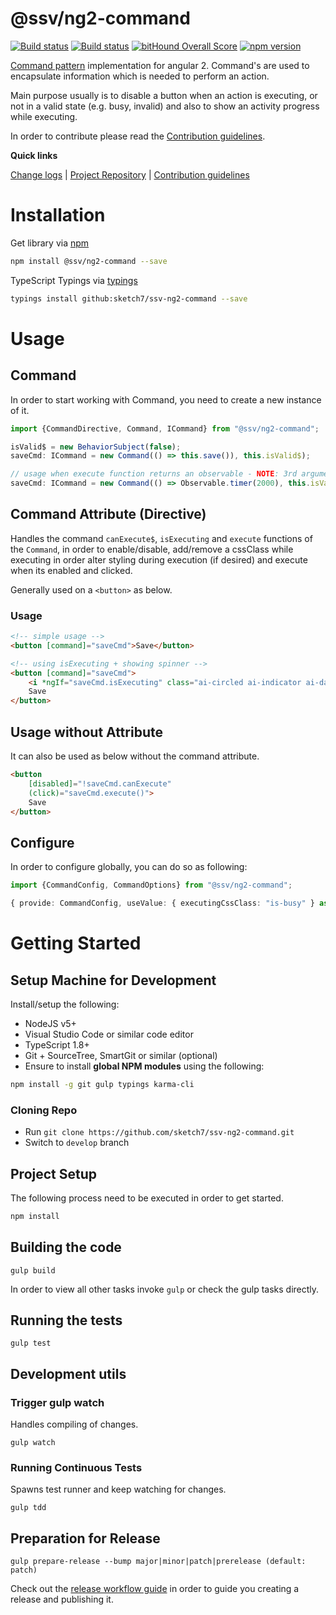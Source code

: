 [projectUri]: https://github.com/sketch7/ssv-ng2-command
[projectGit]: https://github.com/sketch7/ssv-ng2-command.git
[changeLog]: ./doc/CHANGELOG.md

[contribWiki]: ./doc/CONTRIBUTION.md
[releaseWorkflowWiki]: ./doc/RELEASE-WORKFLOW.md

[npm]: https://www.npmjs.com
[jspm]: http://jspm.io
[typings]: https://github.com/typings/typings
[commandPatternWiki]: https://en.wikipedia.org/wiki/Command_pattern

# @ssv/ng2-command
[![Build status](https://ci.appveyor.com/api/projects/status/0yno0mn184bj5tbd?svg=true)](https://ci.appveyor.com/project/chiko/ssv-ng2-command)
[![Build status](https://ci.appveyor.com/api/projects/status/0yno0mn184bj5tbd/branch/master?svg=true)](https://ci.appveyor.com/project/chiko/ssv-ng2-command/branch/master)
[![bitHound Overall Score](https://www.bithound.io/github/sketch7/ssv-ng2-command/badges/score.svg)](https://www.bithound.io/github/sketch7/ssv-ng2-command)
[![npm version](https://badge.fury.io/js/%40ssv%2Fng2-command.svg)](https://badge.fury.io/js/%40ssv%2Fng2-command)

[Command pattern][commandPatternWiki] implementation for angular 2. Command's are used to encapsulate information which is needed to perform an action.

Main purpose usually is to disable a button when an action is executing, or not in a valid state (e.g. busy, invalid) and also to show an activity progress while executing.


In order to contribute please read the [Contribution guidelines][contribWiki].

**Quick links**

[Change logs][changeLog] | [Project Repository][projectUri] | [Contribution guidelines][contribWiki]

# Installation

Get library via [npm]
```bash
npm install @ssv/ng2-command --save
```

TypeScript Typings via [typings]
```bash
typings install github:sketch7/ssv-ng2-command --save
```

# Usage

## Command
In order to start working with Command, you need to create a new instance of it.
```ts
import {CommandDirective, Command, ICommand} from "@ssv/ng2-command";

isValid$ = new BehaviorSubject(false);
saveCmd: ICommand = new Command(() => this.save()), this.isValid$);

// usage when execute function returns an observable - NOTE: 3rd argument must be true!
saveCmd: ICommand = new Command(() => Observable.timer(2000), this.isValid$, true);
```

## Command Attribute (Directive)
Handles the command `canExecute$`, `isExecuting` and `execute` functions of the `Command`, in order to 
enable/disable, add/remove a cssClass while executing in order alter styling during execution (if desired) 
and execute when its enabled and clicked.

Generally used on a `<button>` as below.

### Usage

```html
<!-- simple usage -->
<button [command]="saveCmd">Save</button>

<!-- using isExecuting + showing spinner -->
<button [command]="saveCmd">
	<i *ngIf="saveCmd.isExecuting" class="ai-circled ai-indicator ai-dark-spin small"></i>
	Save
</button>

```

## Usage without Attribute
It can also be used as below without the command attribute.
```html
<button
	[disabled]="!saveCmd.canExecute"
	(click)="saveCmd.execute()">
	Save
</button>
```

## Configure
In order to configure globally, you can do so as following:

```ts
import {CommandConfig, CommandOptions} from "@ssv/ng2-command";

{ provide: CommandConfig, useValue: { executingCssClass: "is-busy" } as CommandOptions }
```


# Getting Started

## Setup Machine for Development
Install/setup the following:

- NodeJS v5+
- Visual Studio Code or similar code editor
- TypeScript 1.8+
- Git + SourceTree, SmartGit or similar (optional)
- Ensure to install **global NPM modules** using the following:


```bash
npm install -g git gulp typings karma-cli
```


### Cloning Repo

- Run `git clone https://github.com/sketch7/ssv-ng2-command.git`
- Switch to `develop` branch


## Project Setup
The following process need to be executed in order to get started.

```bash
npm install
```


## Building the code

```
gulp build
```
In order to view all other tasks invoke `gulp` or check the gulp tasks directly.

## Running the tests

```
gulp test
```


## Development utils

### Trigger gulp watch
Handles compiling of changes.
```
gulp watch
```


### Running Continuous Tests
Spawns test runner and keep watching for changes.
```
gulp tdd
```


## Preparation for Release

```
gulp prepare-release --bump major|minor|patch|prerelease (default: patch)
```
Check out the [release workflow guide][releaseWorkflowWiki] in order to guide you creating a release and publishing it.